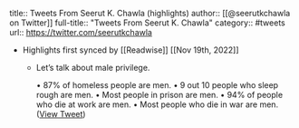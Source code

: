 title:: Tweets From Seerut K. Chawla (highlights)
author:: [[@seerutkchawla on Twitter]]
full-title:: "Tweets From Seerut K. Chawla"
category:: #tweets
url:: https://twitter.com/seerutkchawla

- Highlights first synced by [[Readwise]] [[Nov 19th, 2022]]
	- Let’s talk about male privilege.
	  
	  • 87% of homeless people are men.
	  • 9 out 10 people who sleep rough are men.
	  • Most people in prison are men.
	  • 94% of people who die at work are men.
	  • Most people who die in war are men. ([View Tweet](https://twitter.com/seerutkchawla/status/1564691268223000581))